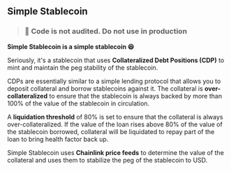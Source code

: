 ## Simple Stablecoin

> ### 🚨 Code is not audited. Do not use in production

**Simple Stablecoin is a simple stablecoin 😆**

Seriously, it's a stablecoin that uses **Collateralized Debt Positions (CDP)** to mint and maintain the peg stability of the stablecoin.

CDPs are essentially similar to a simple lending protocol that allows you to deposit collateral and borrow stablecoins against it. The collateral is **over-collateralized** to ensure that the stablecoin is always backed by more than 100% of the value of the stablecoin in circulation.

A **liquidation threshold** of 80% is set to ensure that the collateral is always over-collateralized. If the value of the loan rises above 80% of the value of the stablecoin borrowed, collateral will be liquidated to repay part of the loan to bring health factor back up.

Simple Stablecoin uses **Chainlink price feeds** to determine the value of the collateral and uses them to stabilize the peg of the stablecoin to USD.

